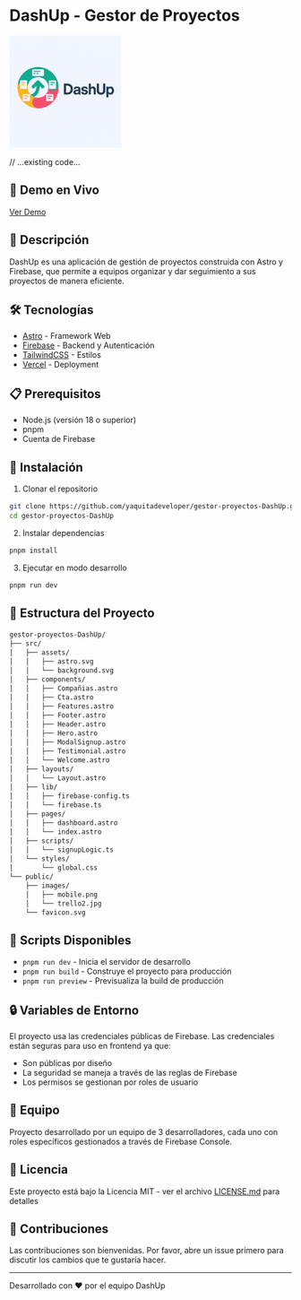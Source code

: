 # DashUp - Gestor de Proyectos

<img src="public/images/logo.png" alt="DashUp Logo" width="200" height="auto" />

// ...existing code...

## 🚀 Demo en Vivo
[Ver Demo](https://gestor-proyectos-dash-up.vercel.app/)

## 📝 Descripción
DashUp es una aplicación de gestión de proyectos construida con Astro y Firebase, que permite a equipos organizar y dar seguimiento a sus proyectos de manera eficiente.

## 🛠️ Tecnologías
- [Astro](https://astro.build/) - Framework Web
- [Firebase](https://firebase.google.com/) - Backend y Autenticación
- [TailwindCSS](https://tailwindcss.com/) - Estilos
- [Vercel](https://vercel.com/) - Deployment

## 📋 Prerequisitos
- Node.js (versión 18 o superior)
- pnpm
- Cuenta de Firebase

## 🔧 Instalación

1. Clonar el repositorio
```bash
git clone https://github.com/yaquitadeveloper/gestor-proyectos-DashUp.git
cd gestor-proyectos-DashUp
```

2. Instalar dependencias
```bash
pnpm install
```

3. Ejecutar en modo desarrollo
```bash
pnpm run dev
```

## 📁 Estructura del Proyecto
```
gestor-proyectos-DashUp/
├── src/
│   ├── assets/
│   │   ├── astro.svg
│   │   └── background.svg
│   ├── components/
│   │   ├── Compañias.astro
│   │   ├── Cta.astro
│   │   ├── Features.astro
│   │   ├── Footer.astro
│   │   ├── Header.astro
│   │   ├── Hero.astro
│   │   ├── ModalSignup.astro
│   │   ├── Testimonial.astro
│   │   └── Welcome.astro
│   ├── layouts/
│   │   └── Layout.astro
│   ├── lib/
│   │   ├── firebase-config.ts
│   │   └── firebase.ts
│   ├── pages/
│   │   ├── dashboard.astro
│   │   └── index.astro
│   ├── scripts/
│   │   └── signupLogic.ts
│   └── styles/
│       └── global.css
└── public/
    ├── images/
    │   ├── mobile.png
    │   └── trello2.jpg
    └── favicon.svg
```

## 🚀 Scripts Disponibles
- `pnpm run dev` - Inicia el servidor de desarrollo
- `pnpm run build` - Construye el proyecto para producción
- `pnpm run preview` - Previsualiza la build de producción

## 🔒 Variables de Entorno
El proyecto usa las credenciales públicas de Firebase. Las credenciales están seguras para uso en frontend ya que:
- Son públicas por diseño
- La seguridad se maneja a través de las reglas de Firebase
- Los permisos se gestionan por roles de usuario

## 👥 Equipo
Proyecto desarrollado por un equipo de 3 desarrolladores, cada uno con roles específicos gestionados a través de Firebase Console.

## 📄 Licencia
Este proyecto está bajo la Licencia MIT - ver el archivo [LICENSE.md](LICENSE.md) para detalles

## 🤝 Contribuciones
Las contribuciones son bienvenidas. Por favor, abre un issue primero para discutir los cambios que te gustaría hacer.

---
Desarrollado con ❤️ por el equipo DashUp
